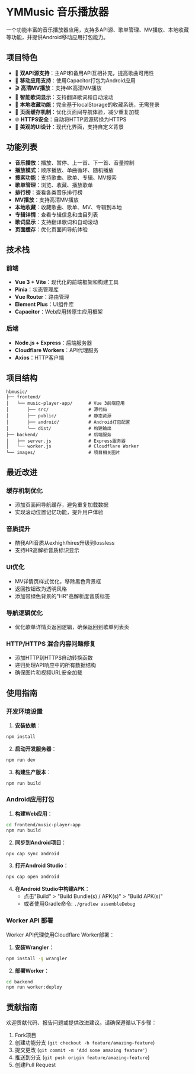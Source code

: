 # YMMusic 音乐播放器

一个功能丰富的音乐播放器应用，支持多API源、歌单管理、MV播放、本地收藏等功能，并提供Android移动应用打包能力。

## 项目特色

- 🎵 **双API源支持**：主API和备用API互相补充，提高歌曲可用性
- 📱 **移动应用支持**：使用Capacitor打包为Android应用
- 🎬 **高清MV播放**：支持4K高清MV播放
- 📃 **智能歌词显示**：支持翻译歌词和自动滚动
- 💾 **本地收藏功能**：完全基于localStorage的收藏系统，无需登录
- 🔄 **页面缓存机制**：优化页面间导航体验，减少重复加载
- 🌐 **HTTPS安全**：自动将HTTP资源转换为HTTPS
- 🎨 **美观的UI设计**：现代化界面，支持自定义背景

## 功能列表

- **音乐播放**：播放、暂停、上一首、下一首、音量控制
- **播放模式**：顺序播放、单曲循环、随机播放
- **搜索功能**：支持歌曲、歌单、专辑、MV搜索
- **歌单管理**：浏览、收藏、播放歌单
- **排行榜**：查看各类音乐排行榜
- **MV播放**：支持高清MV播放
- **本地收藏**：收藏歌曲、歌单、MV、专辑到本地
- **专辑详情**：查看专辑信息和曲目列表
- **歌词显示**：支持翻译歌词和自动滚动
- **页面缓存**：优化页面间导航体验

## 技术栈

### 前端
- **Vue 3 + Vite**：现代化的前端框架和构建工具
- **Pinia**：状态管理库
- **Vue Router**：路由管理
- **Element Plus**：UI组件库
- **Capacitor**：Web应用转原生应用框架

### 后端
- **Node.js + Express**：后端服务器
- **Cloudflare Workers**：API代理服务
- **Axios**：HTTP客户端

## 项目结构

```
hbmusic/
├── frontend/
│   └── music-player-app/      # Vue 3前端应用
│       ├── src/               # 源代码
│       ├── public/            # 静态资源
│       ├── android/           # Android打包配置
│       └── dist/              # 构建输出
├── backend/                   # 后端服务
│   ├── server.js              # Express服务器
│   └── worker.js              # Cloudflare Worker
└── images/                    # 项目相关图片
```

## 最近改进

### 缓存机制优化
- 添加页面间导航缓存，避免重复加载数据
- 实现滚动位置记忆功能，提升用户体验

### 音质提升
- 酷我API音质从exhigh/hires升级到lossless
- 支持HR高解析音质标识显示

### UI优化
- MV详情页样式优化，移除黑色背景框
- 返回按钮改为透明风格
- 添加带绿色背景的"HR"高解析度音质标签

### 导航逻辑优化
- 优化歌单详情页返回逻辑，确保返回到歌单列表页

### HTTP/HTTPS 混合内容问题修复
- 添加HTTP到HTTPS自动转换函数
- 递归处理API响应中的所有数据结构
- 确保图片和视频URL安全加载

## 使用指南

### 开发环境设置

1. **安装依赖**：
```bash
npm install
```

2. **启动开发服务器**：
```bash
npm run dev
```

3. **构建生产版本**：
```bash
npm run build
```

### Android应用打包

1. **构建Web应用**：
```bash
cd frontend/music-player-app
npm run build
```

2. **同步到Android项目**：
```bash
npx cap sync android
```

3. **打开Android Studio**：
```bash
npx cap open android
```

4. **在Android Studio中构建APK**：
   - 点击"Build" > "Build Bundle(s) / APK(s)" > "Build APK(s)"
   - 或者使用Gradle命令: `./gradlew assembleDebug`

### Worker API 部署

Worker API代理使用Cloudflare Worker部署：

1. **安装Wrangler**：
```bash
npm install -g wrangler
```

2. **部署Worker**：
```bash
cd backend
npm run worker:deploy
```


## 贡献指南

欢迎贡献代码、报告问题或提供改进建议。请确保遵循以下步骤：

1. Fork项目
2. 创建功能分支 (`git checkout -b feature/amazing-feature`)
3. 提交更改 (`git commit -m 'Add some amazing feature'`)
4. 推送到分支 (`git push origin feature/amazing-feature`)
5. 创建Pull Request 
